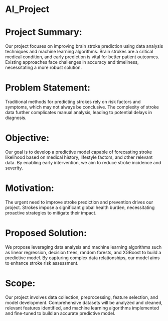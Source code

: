 # AI_Project

# Project Summary:

Our project focuses on improving brain stroke prediction using data analysis techniques and machine learning algorithms. Brain strokes are a critical medical condition, and early prediction is vital for better patient outcomes. Existing approaches face challenges in accuracy and timeliness, necessitating a more robust solution.

# Problem Statement:
Traditional methods for predicting strokes rely on risk factors and symptoms, which may not always be conclusive. The complexity of stroke data further complicates manual analysis, leading to potential delays in diagnosis.

# Objective:
Our goal is to develop a predictive model capable of forecasting stroke likelihood based on medical history, lifestyle factors, and other relevant data. By enabling early intervention, we aim to reduce stroke incidence and severity.

# Motivation:
The urgent need to improve stroke prediction and prevention drives our project. Strokes impose a significant global health burden, necessitating proactive strategies to mitigate their impact.

# Proposed Solution:
We propose leveraging data analysis and machine learning algorithms such as linear regression, decision trees, random forests, and XGBoost to build a predictive model. By capturing complex data relationships, our model aims to enhance stroke risk assessment.

# Scope:
Our project involves data collection, preprocessing, feature selection, and model development. Comprehensive datasets will be analyzed and cleaned, relevant features identified, and machine learning algorithms implemented and fine-tuned to build an accurate predictive model.
